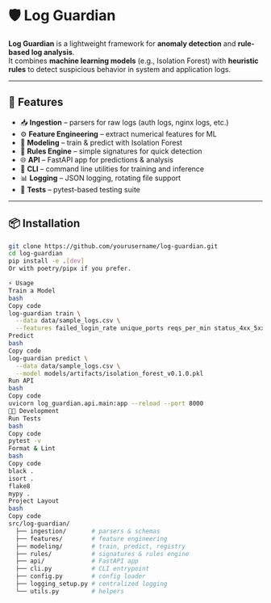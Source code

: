 # 🛡️ Log Guardian

**Log Guardian** is a lightweight framework for **anomaly detection** and **rule-based log analysis**.  
It combines **machine learning models** (e.g., Isolation Forest) with **heuristic rules** to detect suspicious behavior in system and application logs.

---

## 🚀 Features
- 📥 **Ingestion** – parsers for raw logs (auth logs, nginx logs, etc.)
- ⚙️ **Feature Engineering** – extract numerical features for ML
- 🤖 **Modeling** – train & predict with Isolation Forest
- 📝 **Rules Engine** – simple signatures for quick detection
- 🌐 **API** – FastAPI app for predictions & analysis
- 🔧 **CLI** – command line utilities for training and inference
- 📊 **Logging** – JSON logging, rotating file support
- 🧪 **Tests** – pytest-based testing suite

---

## 📦 Installation

```bash
git clone https://github.com/yourusername/log-guardian.git
cd log-guardian
pip install -e .[dev]
Or with poetry/pipx if you prefer.

⚡ Usage
Train a Model
bash
Copy code
log-guardian train \
  --data data/sample_logs.csv \
  --features failed_login_rate unique_ports reqs_per_min status_4xx_5xx_ratio
Predict
bash
Copy code
log-guardian predict \
  --data data/sample_logs.csv \
  --model models/artifacts/isolation_forest_v0.1.0.pkl
Run API
bash
Copy code
uvicorn log_guardian.api.main:app --reload --port 8000
🧑‍💻 Development
Run Tests
bash
Copy code
pytest -v
Format & Lint
bash
Copy code
black .
isort .
flake8
mypy .
Project Layout
bash
Copy code
src/log-guardian/
  ├── ingestion/       # parsers & schemas
  ├── features/        # feature engineering
  ├── modeling/        # train, predict, registry
  ├── rules/           # signatures & rules engine
  ├── api/             # FastAPI app
  ├── cli.py           # CLI entrypoint
  ├── config.py        # config loader
  ├── logging_setup.py # centralized logging
  └── utils.py         # helpers